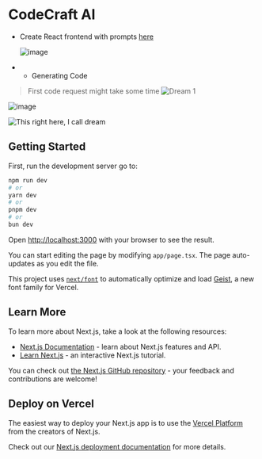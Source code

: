 # CodeCraft AI
- Create React frontend with prompts [here](https://codecraftdev.vercel.app/)

  ![image](https://github.com/user-attachments/assets/603e2896-7611-47ab-b78a-42a9a44f0a8c)


- - Generating Code
> First code request might take some time 
![Dream 1](https://github.com/user-attachments/assets/282d3019-d881-45a3-a910-40886953cdbe)


 ![image](https://github.com/user-attachments/assets/9a25d030-4ddc-4ff2-9ff6-d0482d5287a1)

  
![This right here, I call dream](https://github.com/user-attachments/assets/451dd3cc-ea8c-4e75-b561-bccb2f013b0c)




## Getting Started

First, run the development server go to:

```bash
npm run dev
# or
yarn dev
# or
pnpm dev
# or
bun dev
```

Open [http://localhost:3000](http://localhost:3000) with your browser to see the result.

You can start editing the page by modifying `app/page.tsx`. The page auto-updates as you edit the file.

This project uses [`next/font`](https://nextjs.org/docs/app/building-your-application/optimizing/fonts) to automatically optimize and load [Geist](https://vercel.com/font), a new font family for Vercel.

## Learn More

To learn more about Next.js, take a look at the following resources:

- [Next.js Documentation](https://nextjs.org/docs) - learn about Next.js features and API.
- [Learn Next.js](https://nextjs.org/learn) - an interactive Next.js tutorial.

You can check out [the Next.js GitHub repository](https://github.com/vercel/next.js) - your feedback and contributions are welcome!

## Deploy on Vercel

The easiest way to deploy your Next.js app is to use the [Vercel Platform](https://vercel.com/new?utm_medium=default-template&filter=next.js&utm_source=create-next-app&utm_campaign=create-next-app-readme) from the creators of Next.js.

Check out our [Next.js deployment documentation](https://nextjs.org/docs/app/building-your-application/deploying) for more details.
